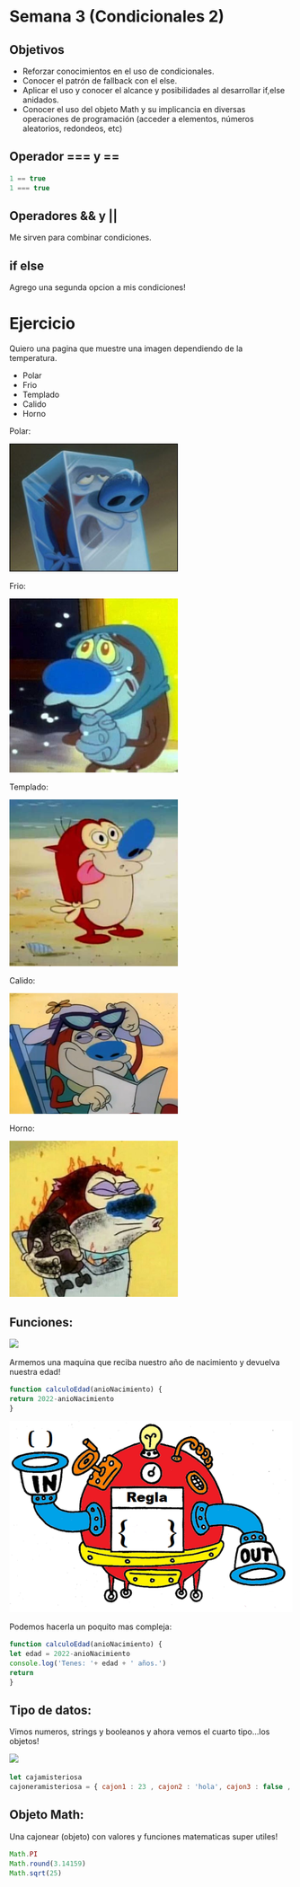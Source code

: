 # Semana 3 (Condicionales 2)

## Objetivos

- Reforzar conocimientos en el uso de condicionales.
- Conocer el patrón de fallback con el else.
- Aplicar el uso y conocer el alcance y posibilidades al desarrollar if,else anidados.
- Conocer el uso del objeto Math y su implicancia en diversas operaciones de programación (acceder a elementos, números aleatorios, redondeos, etc)

## Operador === y ==

```javascript
1 == true
1 === true
```

## Operadores && y || 

Me sirven para combinar condiciones.

## if else

Agrego una segunda opcion a mis condiciones!

# Ejercicio

<p>Quiero una pagina que muestre una imagen dependiendo de la temperatura.
<ul>
<li>Polar</li>
<li>Frio</li>
<li>Templado</li>
<li>Calido</li>
<li>Horno</li>
</ul>

Polar:

<img src='ejemplos/polar.jpg' width=300> 

Frio:

<img src='ejemplos/frio.jpg' width=300> 

Templado:

<img src='ejemplos/templado.jpg' width=300> 

Calido:

<img src='ejemplos/calido.jpg' width=300> 

Horno:

<img src='ejemplos/horno.jpg' width=300> 


## Funciones:

<img src='https://scausey.github.io/assets/images/toasterFunctionDiagram.jpg' width=500>

Armemos una maquina que reciba nuestro año de nacimiento y devuelva nuestra edad!

```javascript
function calculoEdad(anioNacimiento) {
return 2022-anioNacimiento
}
```


![](f.png)





Podemos hacerla un poquito mas compleja:

```javascript
function calculoEdad(anioNacimiento) {
let edad = 2022-anioNacimiento
console.log('Tenes: '+ edad + ' años.')
return 
}
```


## Tipo de datos: 

Vimos numeros, strings y booleanos y ahora vemos
el cuarto tipo...los objetos!

![](https://http2.mlstatic.com/D_NQ_NP_881520-MLA43683157972_102020-O.webp)

```javascript
let cajamisteriosa
cajoneramisteriosa = { cajon1 : 23 , cajon2 : 'hola', cajon3 : false , cajon4 : calculoEdad} 
```


## Objeto Math:

Una cajonear (objeto) con valores y funciones matematicas super utiles!

```javascript
Math.PI
Math.round(3.14159)
Math.sqrt(25)
```

